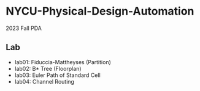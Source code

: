 # NYCU-Physical-Design-Automation
2023 Fall PDA

## Lab
* lab01: Fiduccia-Mattheyses (Partition)
* lab02: B* Tree (Floorplan)
* lab03: Euler Path of Standard Cell
* lab04: Channel Routing